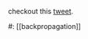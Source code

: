 checkout this [tweet](https://twitter.com/HyperboIeva/status/1586409779928322048?s=20).

#: [[backpropagation]]